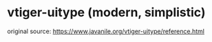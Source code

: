# vtiger-uitype (modern, simplistic)

original source: <https://www.javanile.org/vtiger-uitype/reference.html>
